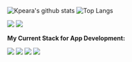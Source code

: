 ![Kpeara's github stats](https://github-readme-stats.vercel.app/api?username=kpeara&show_icons=true&theme=radical)
![Top Langs](https://github-readme-stats.vercel.app/api/top-langs/?username=kpeara&theme=radical&layout=compact)

![](https://img.shields.io/badge/OS-*nix/windows-informational?style=flat-square&logo=linux&logoColor=white&color=black)
![](https://img.shields.io/badge/Editor-vim/vscode/intellij-informational?style=flat-square&logo=vim&logoColor=white&color=black)

<strong>My Current Stack for App Development:</strong>

![](https://img.shields.io/badge/Backend-java_spring/node_express-informational?style=flat-square&logoColor=white&logo=spring&color=black)
![](https://img.shields.io/badge/Frontend-react/angular-informational?style=flat-square&logoColor=white&logo=react&color=black)
![](https://img.shields.io/badge/State_Management-redux-informational?style=flat-square&logoColor=white&logo=redux&color=black)
![](https://img.shields.io/badge/DBMS-postgres-informational?style=flat-square&logoColor=white&color=black)

<!--
Consider Adding: LinkedIn under a section called Contact Me
Consider adding your personal site under a section called: My site (made with react and github pages (gatsby? might help with speed))
-->

<!-- consider this red color: FF5262 -->

